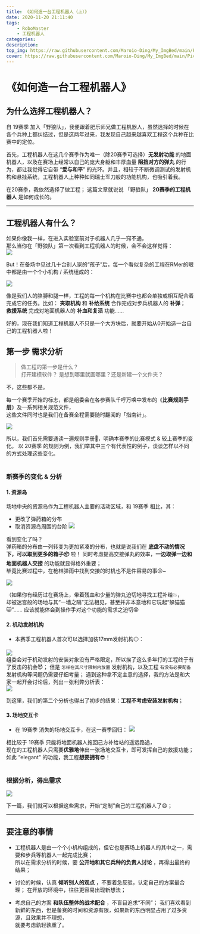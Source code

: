 ```yaml
---
title: 《如何造一台工程机器人（上）》
date: 2020-11-20 21:11:40
tags: 
    - RoboMaster
    - 工程机器人
categories: 
description: 
top_img: https://raw.githubusercontent.com/Maroio-Ding/My_ImgBed/main/Picgo_img/IMG_3118.JPG
cover: https://raw.githubusercontent.com/Maroio-Ding/My_ImgBed/main/Picgo_img/20210107170305.png
---
```

# 《如何造一台工程机器人》

##  为什么选择工程机器人？
自 19赛季 加入「野狼队」，我便跟着肥乐师兄做工程机器人，虽然选择的时候在各个兵种上都纠结过，但是这两年过来，我发现自己越来越喜欢工程这个兵种在比赛中的定位。    

首先，工程机器人在这几个赛季作为唯一（除20赛季可选择）**无发射功能** 的地面机器人，以及在赛场上经常以自己的庞大身躯和丰厚血量 **阻挡对方的弹丸** 的行为，都让我觉得它自带 “**爱与和平**” 的光环。并且，相较于不断微调测试的发射机构和悬挂系统，工程机器人上种种如同瑞士军刀般的功能机构，也吸引着我。

在20赛季，我依然选择了做工程； 
这篇文章就说说 「野狼队」 **20赛季的工程机器人** 是如何成长的。

***

## 工程机器人有什么？
如果你像我一样，在进入实验室前对于机器人几乎一窍不通，  
那么当你在「野狼队」第一次看到工程机器人的时候，会不会这样觉得：  
![](https://raw.githubusercontent.com/Maroio-Ding/My_ImgBed/main/Picgo_img/20210106143729.jpg)

But！在备场中见过几十台别人家的“孩子”后，每一个看似复杂的工程在RMer的眼中都是由一个个小机构 / 系统组成的：  

![](https://raw.githubusercontent.com/Maroio-Ding/My_ImgBed/main/Picgo_img/20210106172838.JPG)

像是我们人的胳膊和腿一样，工程的每一个机构在比赛中也都会单独或相互配合着完成它的任务。比如：
**夹取机构** 和 **补给系统** 合作完成对步兵机器人的 **补弹**；  
**救援系统** 完成对地面机器人的 **补血和复活** 功能…… 

好的，现在我们知道工程机器人不只是一个大方块后，就要开始从0开始造一台自己的工程机器人啦！

## 第一步 需求分析 
> 做工程的第一步是什么？   
打开建模软件？ 是想到哪里就画哪里？还是新建一个文件夹？

不，这些都不是。    

每一个赛季开始的标志，都是组委会在各参赛队千呼万唤中发布的《**比赛规则手册**》及一系列相关规范文件，  
这些文件同时也是我们在备赛全程需要随时翻阅的「指南针」。  

![](https://raw.githubusercontent.com/Maroio-Ding/My_ImgBed/main/Picgo_img/20210106161111.png)  

所以，我们首先需要通读一遍规则手册:blue_book:，明确本赛季的比赛模式 & 较上赛季的变化。
以 20赛季 的规则为例，我们举其中三个有代表性的例子，谈谈怎样以不同的方式处理这些变化。  
<br>


### 新赛季的变化 & 分析
#### 1. 资源岛
场地中央的资源岛作为工程机器人主要的活动区域，和 19赛季 相比，其：
- 更改了弹药箱的分布
- 取消资源岛周围的台阶
![](https://raw.githubusercontent.com/Maroio-Ding/My_ImgBed/main/Picgo_img/20210106172308.png)

看到变化了吗？  
弹药箱的分布由一列转变为更加紧凑的分布，也就是说我们在 **底盘不动的情况下，可以取到更多的箱子:package:** 啦！
同时考虑提高交接弹丸的效率，**一边取弹一边和地面机器人交接** 的功能就显得格外重要；  
毕竟比赛过程中，在枪林弹雨中找到交接的时机也不是件容易的事:confused:~  

![](https://raw.githubusercontent.com/Maroio-Ding/My_ImgBed/main/Picgo_img/IMG_3118.JPG)

（如果你有经历过在赛场上，带着残血和少量的弹丸迫切地寻找工程补给:boom:，  
却被迷宫般的场地与其“一墙之隔”无法相见，甚至并非本意地和它玩起“躲猫猫:cat:”……
应该就能体会到操作手对这个功能的需求之迫切:worried:

#### 2. 机动发射机构
- 本赛季工程机器人首次可以选择加装17mm发射机构:white_circle:：

![](https://raw.githubusercontent.com/Maroio-Ding/My_ImgBed/main/Picgo_img/20210107164224.png)
<br>
组委会对于机动发射的安装对象没有严格限定，所以挨了这么多年打的工程终于有了反击的机会:smiling_imp:；
但是 `怎样在其尺寸限制内放置` 发射机构，以及工程 `有没有必要配备` 发射机构等问题仍需要仔细考量；
遇到这种拿不定主意的选择，我的方法是和大家一起开会讨论后，列出一张利弊分析表：<br>
![](https://raw.githubusercontent.com/Maroio-Ding/My_ImgBed/main/Picgo_img/20210107152801.png)

到这里，我们的第二个分析也得出了初步的结果：**工程不考虑安装发射机构**；

#### 3. 场地交互卡
- 在 19赛季 消失的场地交互卡，在这一赛季回归：
![](https://raw.githubusercontent.com/Maroio-Ding/My_ImgBed/main/Picgo_img/20210107163455.png)  

相比较于 19赛季 只能将地面机器人拖回己方补给站的遥远路途，  
现在的工程机器人只需要**优雅地**伸出一张场地交互卡，即可发挥自己的救援功能；
如此 “elegant" 的功能，我工程**想要拥有**:sunglasses:！  
<br>  

### 根据分析，得出需求

![](https://raw.githubusercontent.com/Maroio-Ding/My_ImgBed/main/Picgo_img/20210107163953.jpg)  


下一篇，我们就可以根据这些需求，开始“定制”自己的工程机器人了:smile:；

***

## 要注意的事情
- 工程机器人是由一个个小机构组成的，但它也是赛场上机器人的其中之一，需要和步兵等机器人一起完成比赛；  
所以在需求分析的时候，要 **公开地和其它兵种的负责人讨论** ，再得出最终的结果；  

- 讨论的时候，认真 **倾听别人的观点** ，不要着急反驳，认定自己的方案最合理；
在开放的环境中，往往更容易出现新想法；  

- 考虑自己的方案 **和队伍整体的战术配合** ，不盲目追求“不同”；
我们喜欢看到新鲜的东西，但是备赛的时间和资源有限，如果新的东西明显占用了过多资源，且效果并不理想，  
就要考虑孰轻孰重了。  




